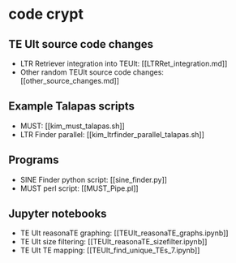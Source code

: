 # code crypt

## TE Ult source code changes
- LTR Retriever integration into TEUlt: [[LTRRet_integration.md]]
- Other random TEUlt source code changes: [[other_source_changes.md]]


## Example Talapas scripts
- MUST: [[kim_must_talapas.sh]]
- LTR Finder parallel: [[kim_ltrfinder_parallel_talapas.sh]]

## Programs
- SINE Finder python script: [[sine_finder.py]]
- MUST perl script: [[MUST_Pipe.pl]]

## Jupyter notebooks
- TE Ult reasonaTE graphing: [[TEUlt_reasonaTE_graphs.ipynb]]
- TE Ult size filtering: [[TEUlt_reasonaTE_sizefilter.ipynb]]
- TE Ult TE mapping: [[TEUlt_find_unique_TEs_7.ipynb]]